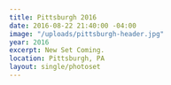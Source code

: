 ```yaml
---
title: Pittsburgh 2016
date: 2016-08-22 21:40:00 -04:00
image: "/uploads/pittsburgh-header.jpg"
year: 2016
excerpt: New Set Coming.
location: Pittsburgh, PA
layout: single/photoset
---
```



